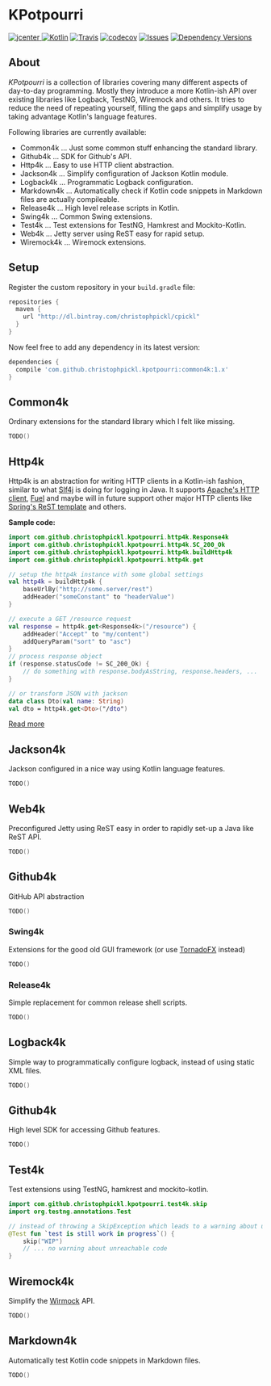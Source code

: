# KPotpourri

[ ![jcenter](https://api.bintray.com/packages/christophpickl/cpickl/kpotpourri/images/download.svg) ](https://bintray.com/christophpickl/cpickl/kpotpourri/_latestVersion)
[![Kotlin](https://img.shields.io/badge/kotlin-1.1.2-blue.svg)](http://kotlinlang.org)
[![Travis](https://img.shields.io/travis/christophpickl/kpotpourri.svg)](https://travis-ci.org/christophpickl/kpotpourri)
[![codecov](https://codecov.io/gh/christophpickl/kpotpourri/branch/master/graph/badge.svg)](https://codecov.io/gh/christophpickl/kpotpourri)
[![Issues](https://img.shields.io/github/issues/christophpickl/kpotpourri.svg)](https://github.com/christophpickl/kpotpourri/issues?q=is%3Aopen)
[![Dependency Versions](https://www.versioneye.com/user/projects/58e51229d6c98d0041747763/badge.svg?style=flat)](https://www.versioneye.com/user/projects/58e51229d6c98d0041747763)

## About

_KPotpourri_ is a collection of libraries covering many different aspects of day-to-day programming.
Mostly they introduce a more Kotlin-ish API over existing libraries like Logback, TestNG, Wiremock and others.
It tries to reduce the need of repeating yourself, filling the gaps and simplify usage by taking advantage Kotlin's language features. 

Following libraries are currently available:

* Common4k ... Just some common stuff enhancing the standard library.
* Github4k ... SDK for Github's API.
* Http4k ... Easy to use HTTP client abstraction.
* Jackson4k ... Simplify configuration of Jackson Kotlin module.
* Logback4k ... Programmatic Logback configuration.
* Markdown4k ... Automatically check if Kotlin code snippets in Markdown files are actually compileable.
* Release4k ... High level release scripts in Kotlin.
* Swing4k ... Common Swing extensions.
* Test4k ... Test extensions for TestNG, Hamkrest and Mockito-Kotlin.
* Web4k ... Jetty server using ReST easy for rapid setup.
* Wiremock4k ... Wiremock extensions.


## Setup

Register the custom repository in your `build.gradle` file:

```groovy
repositories { 
  maven { 
    url "http://dl.bintray.com/christophpickl/cpickl" 
  }
}
```

Now feel free to add any dependency in its latest version:

```groovy
dependencies {
  compile 'com.github.christophpickl.kpotpourri:common4k:1.x'
}
```

## Common4k

Ordinary extensions for the standard library which I felt like missing.

```kotlin
TODO()
```

<!---[Read more](common4k/README.md)--->

## Http4k

Http4k is an abstraction for writing HTTP clients in a Kotlin-ish fashion, similar to what [Slf4j](https://www.slf4j.org/) is doing for logging in Java.
It supports [Apache's HTTP client](https://hc.apache.org/httpcomponents-client-ga/), [Fuel](https://github.com/kittinunf/Fuel) and maybe will in future support other major HTTP clients like [Spring's ReST template](https://spring.io/guides/gs/consuming-rest/) and others.  

**Sample code:**

```kotlin
import com.github.christophpickl.kpotpourri.http4k.Response4k
import com.github.christophpickl.kpotpourri.http4k.SC_200_Ok
import com.github.christophpickl.kpotpourri.http4k.buildHttp4k
import com.github.christophpickl.kpotpourri.http4k.get

// setup the http4k instance with some global settings
val http4k = buildHttp4k { 
    baseUrlBy("http://some.server/rest")
    addHeader("someConstant" to "headerValue")
}

// execute a GET /resource request
val response = http4k.get<Response4k>("/resource") {
    addHeader("Accept" to "my/content")
    addQueryParam("sort" to "asc")
}
// process response object
if (response.statusCode != SC_200_Ok) {
    // do something with response.bodyAsString, response.headers, ...
}

// or transform JSON with jackson
data class Dto(val name: String)
val dto = http4k.get<Dto>("/dto")
```

[Read more](http4k/README.md)


## Jackson4k

Jackson configured in a nice way using Kotlin language features.

```kotlin
TODO()
```

<!---[Read more](jackson4k/README.md)--->


## Web4k

Preconfigured Jetty using ReST easy in order to rapidly set-up a Java like ReST API.

```kotlin
TODO()
```

<!---[Read more](web4k/README.md)--->


## Github4k

GitHub API abstraction

```kotlin
TODO()
```

<!---[Read more](4k/README.md)--->


### Swing4k

Extensions for the good old GUI framework (or use [TornadoFX](https://github.com/edvin/tornadofx) instead)

```kotlin
TODO()
```

<!---[Read more](swing4k/README.md)--->


### Release4k

Simple replacement for common release shell scripts.

```kotlin
TODO()
```

<!---[Read more](release4k/README.md)--->

## Logback4k

Simple way to programmatically configure logback, instead of using static XML files.

```kotlin
TODO()
```

<!---[Read more](logback4k/README.md)--->


## Github4k

High level SDK for accessing Github features.

```kotlin
TODO()
```

<!---[Read more](github4k/README.md)--->


## Test4k

Test extensions using TestNG, hamkrest and mockito-kotlin.

```kotlin
import com.github.christophpickl.kpotpourri.test4k.skip
import org.testng.annotations.Test

// instead of throwing a SkipException which leads to a warning about unreachable code ...
@Test fun `test is still work in progress`() {
    skip("WIP")
    // ... no warning about unreachable code
} 

```

<!---[Read more](test4k/README.md)--->


## Wiremock4k

Simplify the [Wirmock](http://wiremock.org/) API.

```kotlin
TODO()
```

<!---[Read more](wiremock4k/README.md)--->


## Markdown4k

Automatically test Kotlin code snippets in Markdown files.

```kotlin
TODO()
```

<!---[Read more](markdown4k/README.md)--->
